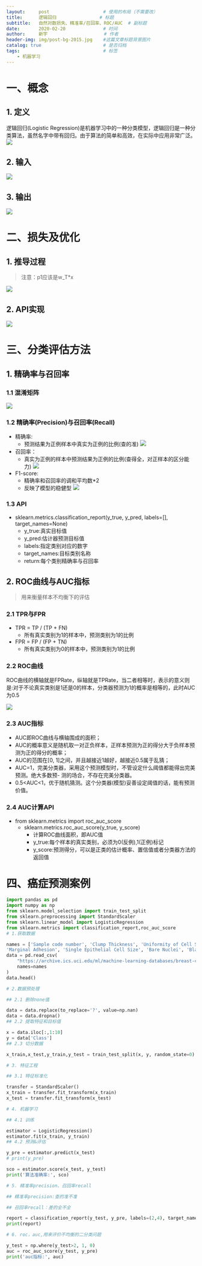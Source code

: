 ```yaml
---
layout:     post                    # 使用的布局（不需要改）
title:      逻辑回归   			    # 标题 		  
subtitle:   自然对数损失、精准率/召回率、ROC/AUC  # 副标题
date:       2020-02-20              # 时间
author:     新宇                     # 作者
header-img: img/post-bg-2015.jpg    #这篇文章标题背景图片
catalog: true                       # 是否归档
tags:                               # 标签
    - 机器学习
---
```

# 一、概念
## 1. 定义
逻辑回归(Logistic Regression)是机器学习中的一种分类模型，逻辑回归是一种分类算法，虽然名字中带有回归。由于算法的简单和高效，在实际中应用非常广泛。
![](https://tva1.sinaimg.cn/large/008eGmZEly1gntr7bs0h7j316x0u0dn2.jpg)

## 2. 输入
![](https://tva1.sinaimg.cn/large/008eGmZEly1gntr75vdfqj30x006yq6k.jpg)

## 3. 输出
![](https://tva1.sinaimg.cn/large/008eGmZEly1gntr75z9dsj30v60a6wfm.jpg)

# 二、损失及优化
## 1. 推导过程
> 注意：p1应该是w_T\*x

![](https://tva1.sinaimg.cn/large/008eGmZEly1gnucaa12kbj30x70u0jw4.jpg)

## 2. API实现
![](https://tva1.sinaimg.cn/large/008eGmZEly1gntsrxs6euj31bu0gstcn.jpg)

# 三、分类评估方法
## 1. 精确率与召回率
### 1.1 混淆矩阵
![](https://tva1.sinaimg.cn/large/008eGmZEly1gntwijz1g4j30j90b80u6.jpg)
### 1.2 精确率(Precision)与召回率(Recall)
- 精确率:
	- 预测结果为正例样本中真实为正例的比例(查的准)
		![](https://tva1.sinaimg.cn/large/008eGmZEly1gntwlebe6vj30en086jte.jpg)
- 召回率：
	- 真实为正例的样本中预测结果为正例的比例(查得全，对正样本的区分能力)
		![](https://tva1.sinaimg.cn/large/008eGmZEly1gntwleezdgj30hl09iacz.jpg)
- F1-score:
	- 精确率和召回率的调和平均数*2
	- 反映了模型的稳健型
		![](https://tva1.sinaimg.cn/large/008eGmZEly1gntwrybr0yj30ix03fgmt.jpg)


### 1.3 API
- sklearn.metrics.classification_report(y_true, y_pred, labels=[], target_names=None)
	- y_true:真实目标值 
	- y_pred:估计器预测目标值
	- labels:指定类别对应的数字 
	- target_names:目标类别名称 
	- return:每个类别精确率与召回率

## 2. ROC曲线与AUC指标
> 用来衡量样本不均衡下的评估

### 2.1 TPR与FPR
- TPR = TP / (TP + FN) 
	- 所有真实类别为1的样本中，预测类别为1的比例
- FPR = FP / (FP + TN) 
	- 所有真实类别为0的样本中，预测类别为1的比例

### 2.2 ROC曲线
ROC曲线的横轴就是FPRate，纵轴就是TPRate，当二者相等时，表示的意义则是:对于不论真实类别是1还是0的样本，分类器预测为1的概率是相等的，此时AUC为0.5

![](https://tva1.sinaimg.cn/large/008eGmZEly1gntwvbp1pgj30gv0ewdj1.jpg)

### 2.3 AUC指标
- AUC即ROC曲线与横轴围成的面积；
- AUC的概率意义是随机取一对正负样本，正样本预测为正的得分大于负样本预测为正的得分的概率；
- AUC的范围在[0, 1]之间，并且越接近1越好，越接近0.5属于乱猜；
- AUC=1，完美分类器，采用这个预测模型时，不管设定什么阈值都能得出完美预测。绝大多数预- 测的场合，不存在完美分类器。
- 0.5<AUC<1，优于随机猜测。这个分类器(模型)妥善设定阈值的话，能有预测价值。

### 2.4 AUC计算API
- from sklearn.metrics import roc_auc_score 
	- sklearn.metrics.roc_auc_score(y_true, y_score)
		- 计算ROC曲线面积，即AUC值 
		- y_true:每个样本的真实类别，必须为0(反例),1(正例)标记 
		- y_score:预测得分，可以是正类的估计概率、置信值或者分类器方法的返回值

# 四、癌症预测案例
```python
import pandas as pd
import numpy as np
from sklearn.model_selection import train_test_split 
from sklearn.preprocessing import StandardScaler 
from sklearn.linear_model import LogisticRegression
from sklearn.metrics import classification_report,roc_auc_score
# 1.获取数据

names = ['Sample code number', 'Clump Thickness', 'Uniformity of Cell Size', 'Uniformity of Cell Shape',
'Marginal Adhesion', 'Single Epithelial Cell Size', 'Bare Nuclei', 'Bland Chromatin', 'Normal Nucleoli', 'Mitoses', 'Class']
data = pd.read_csv(
    "https://archive.ics.uci.edu/ml/machine-learning-databases/breast-cancer-wisconsin/breast-cancer-wisconsin.data", 
    names=names
)
data.head()

# 2.数据预处理

## 2.1 删除none值

data = data.replace(to_replace='?', value=np.nan)
data = data.dropna()
## 2.2 提取特征和目标值

x = data.iloc[:,1:10]
y = data['Class']
## 2.3 切分数据

x_train,x_test,y_train,y_test = train_test_split(x, y, random_state=0)

# 3. 特征工程

## 3.1 特征标准化

transfer = StandardScaler()
x_train = transfer.fit_transform(x_train)
x_test = transfer.fit_transform(x_test)

# 4. 机器学习

## 4.1 训练

estimator = LogisticRegression()
estimator.fit(x_train, y_train)
## 4.2 预测&评估

y_pre = estimator.predict(x_test)
# print(y_pre)

sco = estimator.score(x_test, y_test)
print('算法准确率:', sco)

# 5. 精准率precision、召回率recall

## 精准率precision:查的准不准

## 召回率recall：差的全不全

report = classification_report(y_test, y_pre, labels=(2,4), target_names=('良性','恶性'))
print(report)

# 6. roc，auc,用来评价不均衡的二分类问题

y_test = np.where(y_test>2, 1, 0)
auc = roc_auc_score(y_test, y_pre)
print('auc指标:', auc)
```


